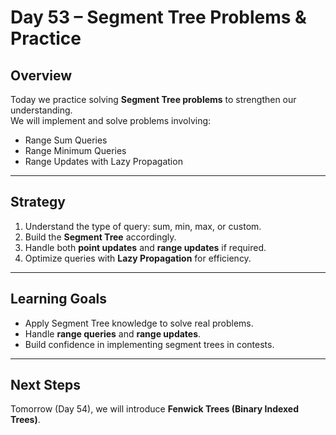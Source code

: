 # Day 53 – Segment Tree Problems & Practice

## Overview
Today we practice solving **Segment Tree problems** to strengthen our understanding.  
We will implement and solve problems involving:
- Range Sum Queries  
- Range Minimum Queries  
- Range Updates with Lazy Propagation  

---

## Strategy
1. Understand the type of query: sum, min, max, or custom.  
2. Build the **Segment Tree** accordingly.  
3. Handle both **point updates** and **range updates** if required.  
4. Optimize queries with **Lazy Propagation** for efficiency.  

---



## Learning Goals
- Apply Segment Tree knowledge to solve real problems.  
- Handle **range queries** and **range updates**.  
- Build confidence in implementing segment trees in contests.  

---

## Next Steps
Tomorrow (Day 54), we will introduce **Fenwick Trees (Binary Indexed Trees)**.
